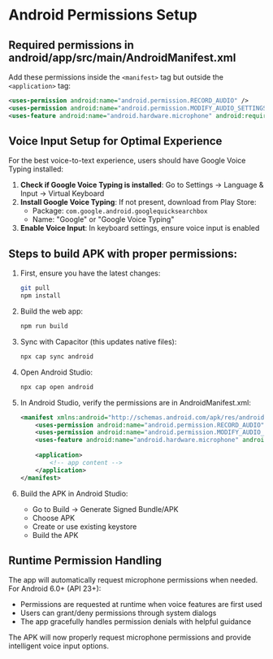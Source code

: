 
# Android Permissions Setup

## Required permissions in android/app/src/main/AndroidManifest.xml

Add these permissions inside the `<manifest>` tag but outside the `<application>` tag:

```xml
<uses-permission android:name="android.permission.RECORD_AUDIO" />
<uses-permission android:name="android.permission.MODIFY_AUDIO_SETTINGS" />
<uses-feature android:name="android.hardware.microphone" android:required="false" />
```

## Voice Input Setup for Optimal Experience

For the best voice-to-text experience, users should have Google Voice Typing installed:

1. **Check if Google Voice Typing is installed**: Go to Settings → Language & Input → Virtual Keyboard
2. **Install Google Voice Typing**: If not present, download from Play Store:
   - Package: `com.google.android.googlequicksearchbox`
   - Name: "Google" or "Google Voice Typing"
3. **Enable Voice Input**: In keyboard settings, ensure voice input is enabled

## Steps to build APK with proper permissions:

1. First, ensure you have the latest changes:
   ```bash
   git pull
   npm install
   ```

2. Build the web app:
   ```bash
   npm run build
   ```

3. Sync with Capacitor (this updates native files):
   ```bash
   npx cap sync android
   ```

4. Open Android Studio:
   ```bash
   npx cap open android
   ```

5. In Android Studio, verify the permissions are in AndroidManifest.xml:
   ```xml
   <manifest xmlns:android="http://schemas.android.com/apk/res/android">
       <uses-permission android:name="android.permission.RECORD_AUDIO" />
       <uses-permission android:name="android.permission.MODIFY_AUDIO_SETTINGS" />
       <uses-feature android:name="android.hardware.microphone" android:required="false" />
       
       <application>
           <!-- app content -->
       </application>
   </manifest>
   ```

6. Build the APK in Android Studio:
   - Go to Build → Generate Signed Bundle/APK
   - Choose APK
   - Create or use existing keystore
   - Build the APK

## Runtime Permission Handling

The app will automatically request microphone permissions when needed. For Android 6.0+ (API 23+):
- Permissions are requested at runtime when voice features are first used
- Users can grant/deny permissions through system dialogs
- The app gracefully handles permission denials with helpful guidance

The APK will now properly request microphone permissions and provide intelligent voice input options.
